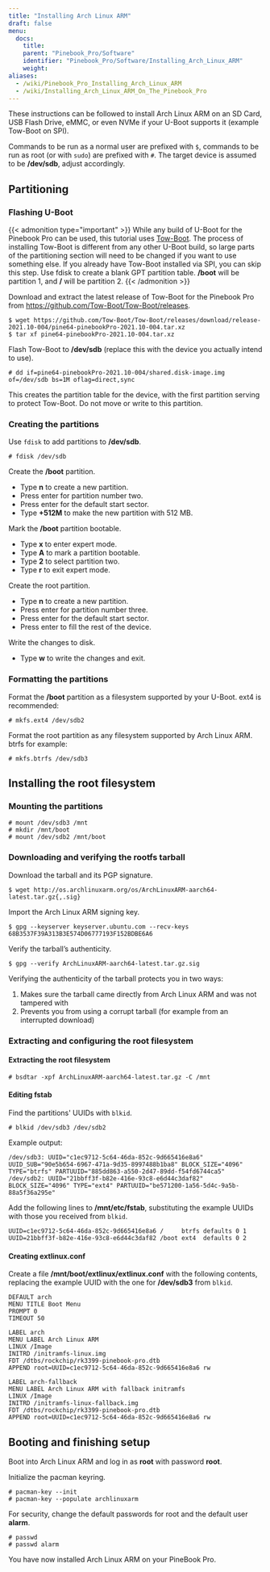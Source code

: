 ```yaml
---
title: "Installing Arch Linux ARM"
draft: false
menu:
  docs:
    title:
    parent: "Pinebook_Pro/Software"
    identifier: "Pinebook_Pro/Software/Installing_Arch_Linux_ARM"
    weight:
aliases:
  - /wiki/Pinebook_Pro_Installing_Arch_Linux_ARM
  - /wiki/Installing_Arch_Linux_ARM_On_The_Pinebook_Pro
---
```


These instructions can be followed to install Arch Linux ARM on an SD Card, USB Flash Drive, eMMC, or even NVMe if your U-Boot supports it (example Tow-Boot on SPI).

Commands to be run as a normal user are prefixed with `$`, commands to be run as root (or with `sudo`) are prefixed with `#`.
The target device is assumed to be **/dev/sdb**, adjust accordingly.

## Partitioning

### Flashing U-Boot

{{< admonition type="important" >}}
 While any build of U-Boot for the Pinebook Pro can be used, this tutorial uses [Tow-Boot](https://tow-boot.org). The process of installing Tow-Boot is different from any other U-Boot build, so large parts of the partitioning section will need to be changed if you want to use something else. If you already have Tow-Boot installed via SPI, you can skip this step. Use fdisk to create a blank GPT partition table. **/boot** will be partition 1, and **/** will be partition 2.
{{< /admonition >}}

Download and extract the latest release of Tow-Boot for the Pinebook Pro from https://github.com/Tow-Boot/Tow-Boot/releases.

```console
$ wget https://github.com/Tow-Boot/Tow-Boot/releases/download/release-2021.10-004/pine64-pinebookPro-2021.10-004.tar.xz
$ tar xf pine64-pinebookPro-2021.10-004.tar.xz
```

Flash Tow-Boot to **/dev/sdb** (replace this with the device you actually intend to use).

```console
# dd if=pine64-pinebookPro-2021.10-004/shared.disk-image.img of=/dev/sdb bs=1M oflag=direct,sync
```

This creates the partition table for the device, with the first partition serving to protect Tow-Boot. Do not move or write to this partition.

### Creating the partitions

Use `fdisk` to add partitions to **/dev/sdb**.

```console
# fdisk /dev/sdb
```

Create the **/boot** partition.

* Type **n** to create a new partition.
* Press enter for partition number two.
* Press enter for the default start sector.
* Type **+512M** to make the new partition with 512 MB.

Mark the **/boot** partition bootable.

* Type **x** to enter expert mode.
* Type **A** to mark a partition bootable.
* Type **2** to select partition two.
* Type **r** to exit expert mode.

Create the root partition.

* Type **n** to create a new partition.
* Press enter for partition number three.
* Press enter for the default start sector.
* Press enter to fill the rest of the device.

Write the changes to disk.

* Type **w** to write the changes and exit.

### Formatting the partitions

Format the **/boot** partition as a filesystem supported by your U-Boot. ext4 is recommended:

```console
# mkfs.ext4 /dev/sdb2
```

Format the root partition as any filesystem supported by Arch Linux ARM. btrfs for example:

```console
# mkfs.btrfs /dev/sdb3
```

## Installing the root filesystem

### Mounting the partitions

```console
# mount /dev/sdb3 /mnt
# mkdir /mnt/boot
# mount /dev/sdb2 /mnt/boot
```

### Downloading and verifying the rootfs tarball

Download the tarball and its PGP signature.

```console
$ wget http://os.archlinuxarm.org/os/ArchLinuxARM-aarch64-latest.tar.gz{,.sig}
```

Import the Arch Linux ARM signing key.

```console
$ gpg --keyserver keyserver.ubuntu.com --recv-keys 68B3537F39A313B3E574D06777193F152BDBE6A6
```

Verify the tarball’s authenticity.

```console
$ gpg --verify ArchLinuxARM-aarch64-latest.tar.gz.sig
```

Verifying the authenticity of the tarball protects you in two ways:

1. Makes sure the tarball came directly from Arch Linux ARM and was not tampered with
2. Prevents you from using a corrupt tarball (for example from an interrupted download)

### Extracting and configuring the root filesystem

#### Extracting the root filesystem

```console
# bsdtar -xpf ArchLinuxARM-aarch64-latest.tar.gz -C /mnt
```

#### Editing fstab

Find the partitions' UUIDs with `blkid`.

```console
# blkid /dev/sdb3 /dev/sdb2
```

Example output:

```console
/dev/sdb3: UUID="c1ec9712-5c64-46da-852c-9d665416e8a6" UUID_SUB="90e5b654-6967-471a-9d35-8997488b1ba8" BLOCK_SIZE="4096" TYPE="btrfs" PARTUUID="885dd863-a550-2d47-89dd-f54fd6744ca5"
/dev/sdb2: UUID="21bbff3f-b82e-416e-93c8-e6d44c3daf82" BLOCK_SIZE="4096" TYPE="ext4" PARTUUID="be571200-1a56-5d4c-9a5b-88a5f36a295e"
```

Add the following lines to **/mnt/etc/fstab**, substituting the example UUIDs with those you received from `blkid`.

```console
UUID=c1ec9712-5c64-46da-852c-9d665416e8a6 /     btrfs defaults 0 1
UUID=21bbff3f-b82e-416e-93c8-e6d44c3daf82 /boot ext4  defaults 0 2
```

#### Creating extlinux.conf

Create a file **/mnt/boot/extlinux/extlinux.conf** with the following contents, replacing the example UUID with the one for **/dev/sdb3** from `blkid`.

```console
DEFAULT arch
MENU TITLE Boot Menu
PROMPT 0
TIMEOUT 50

LABEL arch
MENU LABEL Arch Linux ARM
LINUX /Image
INITRD /initramfs-linux.img
FDT /dtbs/rockchip/rk3399-pinebook-pro.dtb
APPEND root=UUID=c1ec9712-5c64-46da-852c-9d665416e8a6 rw

LABEL arch-fallback
MENU LABEL Arch Linux ARM with fallback initramfs
LINUX /Image
INITRD /initramfs-linux-fallback.img
FDT /dtbs/rockchip/rk3399-pinebook-pro.dtb
APPEND root=UUID=c1ec9712-5c64-46da-852c-9d665416e8a6 rw
```

## Booting and finishing setup

Boot into Arch Linux ARM and log in as **root** with password **root**.

Initialize the pacman keyring.

```console
# pacman-key --init
# pacman-key --populate archlinuxarm
```

For security, change the default passwords for root and the default user **alarm**.

```console
# passwd
# passwd alarm
```

You have now installed Arch Linux ARM on your PineBook Pro.
